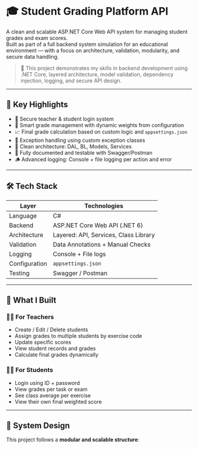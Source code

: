 # 🎓 Student Grading Platform API

A clean and scalable ASP.NET Core Web API system for managing student grades and exam scores.  
Built as part of a full backend system simulation for an educational environment — with a focus on architecture, validation, modularity, and secure data handling.

> 💼 This project demonstrates my skills in backend development using .NET Core, layered architecture, model validation, dependency injection, logging, and secure API design.

---

## 📌 Key Highlights

- 🔐 Secure teacher & student login system
- 🧠 Smart grade management with dynamic weights from configuration
- 📈 Final grade calculation based on custom logic and `appsettings.json`
- 🧩 Exception handling using custom exception classes
- 📂 Clean architecture: DAL, BL, Models, Services
- 📄 Fully documented and testable with Swagger/Postman
- 🪵 Advanced logging: Console + file logging per action and error

---

## 🛠️ Tech Stack

| Layer        | Technologies                          |
|--------------|----------------------------------------|
| Language     | C#                                     |
| Backend      | ASP.NET Core Web API (.NET 6)          |
| Architecture | Layered: API, Services, Class Library  |
| Validation   | Data Annotations + Manual Checks       |
| Logging      | Console + File logs                    |
| Configuration| `appsettings.json`                     |
| Testing      | Swagger / Postman                      |

---

## 🧪 What I Built

### 👩‍🏫 For Teachers

- Create / Edit / Delete students  
- Assign grades to multiple students by exercise code  
- Update specific scores  
- View student records and grades  
- Calculate final grades dynamically

### 👩‍🎓 For Students

- Login using ID + password  
- View grades per task or exam  
- See class average per exercise  
- View their own final weighted score  

---

## 🧱 System Design

This project follows a **modular and scalable structure**:

